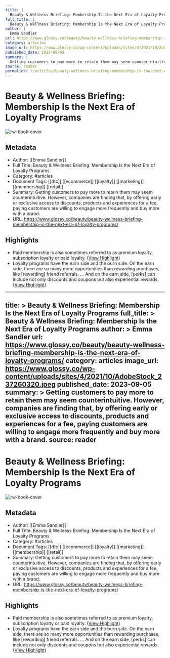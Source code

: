 ```yaml
---
title: |
  Beauty & Wellness Briefing: Membership Is the Next Era of Loyalty Programs
full_title: |
  Beauty & Wellness Briefing: Membership Is the Next Era of Loyalty Programs
author: |
  Emma Sandler
url: https://www.glossy.co/beauty/beauty-wellness-briefing-membership-is-the-next-era-of-loyalty-programs/
category: articles
image_url: https://www.glossy.co/wp-content/uploads/sites/4/2021/10/AdobeStock_237260320.jpeg
published_date: 2023-09-05
summary: |
  Getting customers to pay more to retain them may seem counterintuitive. However, companies are finding that, by offering early or exclusive access to discounts, products and experiences for a fee, paying customers are willing to engage more frequently and buy more with a brand.
source: reader
permalink: l/articles/beauty-wellness-briefing-membership-is-the-next-era-of-loyalty-programs
---
```

# Beauty & Wellness Briefing: Membership Is the Next Era of Loyalty Programs

![rw-book-cover](https://www.glossy.co/wp-content/uploads/sites/4/2021/10/AdobeStock_237260320.jpeg)

## Metadata
- Author: [[Emma Sandler]]
- Full Title: Beauty & Wellness Briefing: Membership Is the Next Era of Loyalty Programs
- Category: #articles
- Document Tags: [[dtc]] [[ecommerce]] [[loyalty]] [[marketing]] [[membership]] [[retail]] 
- Summary: Getting customers to pay more to retain them may seem counterintuitive. However, companies are finding that, by offering early or exclusive access to discounts, products and experiences for a fee, paying customers are willing to engage more frequently and buy more with a brand.
- URL: https://www.glossy.co/beauty/beauty-wellness-briefing-membership-is-the-next-era-of-loyalty-programs/

## Highlights
- Paid membership is also sometimes referred to as premium loyalty, subscription loyalty or paid loyalty. ([View Highlight](https://read.readwise.io/read/01hj947rm9rm4fzh54vtye8k36))
- Loyalty programs have the earn side and the burn side. On the earn side, there are so many more opportunities than rewarding purchases, like [rewarding] friend referrals. … And on the earn side, [perks] can include not only discounts and coupons but also experiential rewards. ([View Highlight](https://read.readwise.io/read/01hj94bfmcbsdf0g4947ks92bg))


---
title: >
  Beauty & Wellness Briefing: Membership Is the Next Era of Loyalty Programs
full_title: >
  Beauty & Wellness Briefing: Membership Is the Next Era of Loyalty Programs
author: >
  Emma Sandler
url: https://www.glossy.co/beauty/beauty-wellness-briefing-membership-is-the-next-era-of-loyalty-programs/
category: articles
image_url: https://www.glossy.co/wp-content/uploads/sites/4/2021/10/AdobeStock_237260320.jpeg
published_date: 2023-09-05
summary: >
  Getting customers to pay more to retain them may seem counterintuitive. However, companies are finding that, by offering early or exclusive access to discounts, products and experiences for a fee, paying customers are willing to engage more frequently and buy more with a brand.
source: reader
---
# Beauty & Wellness Briefing: Membership Is the Next Era of Loyalty Programs

![rw-book-cover](https://www.glossy.co/wp-content/uploads/sites/4/2021/10/AdobeStock_237260320.jpeg)

## Metadata
- Author: [[Emma Sandler]]
- Full Title: Beauty & Wellness Briefing: Membership Is the Next Era of Loyalty Programs
- Category: #articles
- Document Tags: [[dtc]] [[ecommerce]] [[loyalty]] [[marketing]] [[membership]] [[retail]] 
- Summary: Getting customers to pay more to retain them may seem counterintuitive. However, companies are finding that, by offering early or exclusive access to discounts, products and experiences for a fee, paying customers are willing to engage more frequently and buy more with a brand.
- URL: https://www.glossy.co/beauty/beauty-wellness-briefing-membership-is-the-next-era-of-loyalty-programs/

## Highlights
- Paid membership is also sometimes referred to as premium loyalty, subscription loyalty or paid loyalty. ([View Highlight](https://read.readwise.io/read/01hj947rm9rm4fzh54vtye8k36))
- Loyalty programs have the earn side and the burn side. On the earn side, there are so many more opportunities than rewarding purchases, like [rewarding] friend referrals. … And on the earn side, [perks] can include not only discounts and coupons but also experiential rewards. ([View Highlight](https://read.readwise.io/read/01hj94bfmcbsdf0g4947ks92bg))


